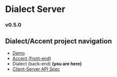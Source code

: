 # Dialect Server

### v0.5.0

## Dialect/Accent project navigation

- [Demo](https://accent.vercel.app/)
- [Accent (front-end)](https://github.com/CicadaCinema/accent)
- Dialect (back-end)  **(you are here)**
- [Client-Server API Spec](https://github.com/CicadaCinema/dialect-api)
